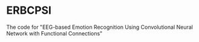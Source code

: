 # ERBCPSI
The code for "EEG-based Emotion Recognition Using Convolutional Neural Network with Functional Connections"
